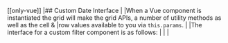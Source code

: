 [[only-vue]]
|## Custom Date Interface
|
|When a Vue component is instantiated the grid will make the grid APIs, a number of utility methods as well as the cell &
|row values available to you via `this.params`.
|
|The interface for a custom filter component is as follows:
|
| <interface-documentation interfaceName='IDate' config='{"asCode":true, "hideName" : true }' ></interface-documentation>
|
